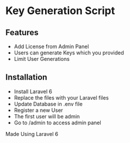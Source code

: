 # Key Generation Script

## Features 
- Add License from Admin Panel
- Users can generate Keys which you provided
- Limit User Generations 

## Installation
- Install Laravel 6
- Replace the files with your Laravel files
- Update Database in .env file 
- Register a new User
- The first user will be admin
- Go to /admin to access admin panel


Made Using Laravel 6
